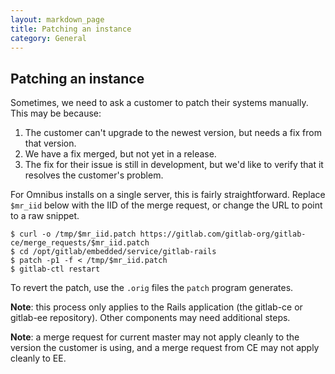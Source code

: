 ```yaml
---
layout: markdown_page
title: Patching an instance
category: General
---
```


## Patching an instance

Sometimes, we need to ask a customer to patch their systems manually. This may
be because:

1. The customer can't upgrade to the newest version, but needs a fix from that
   version.
2. We have a fix merged, but not yet in a release.
3. The fix for their issue is still in development, but we'd like to verify that
   it resolves the customer's problem.

For Omnibus installs on a single server, this is fairly straightforward. Replace
`$mr_iid` below with the IID of the merge request, or change the URL to point to
a raw snippet.

```shell
$ curl -o /tmp/$mr_iid.patch https://gitlab.com/gitlab-org/gitlab-ce/merge_requests/$mr_iid.patch
$ cd /opt/gitlab/embedded/service/gitlab-rails
$ patch -p1 -f < /tmp/$mr_iid.patch
$ gitlab-ctl restart
```

To revert the patch, use the `.orig` files the `patch` program generates.

**Note**: this process only applies to the Rails application (the gitlab-ce or
gitlab-ee repository). Other components may need additional steps.

**Note**: a merge request for current master may not apply cleanly to the
version the customer is using, and a merge request from CE may not apply cleanly
to EE.
